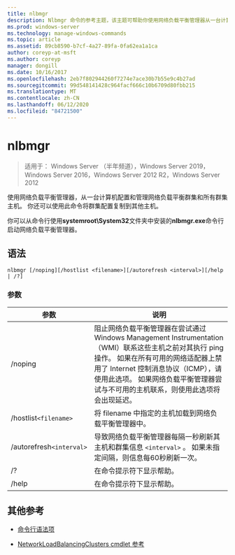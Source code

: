 ```yaml
---
title: nlbmgr
description: Nlbmgr 命令的参考主题，该主题可帮助你使用网络负载平衡管理器从一台计算机配置和管理网络负载平衡群集和所有群集主机。
ms.prod: windows-server
ms.technology: manage-windows-commands
ms.topic: article
ms.assetid: 89cb8590-b7cf-4a27-89fa-0fa62ea1a1ca
author: coreyp-at-msft
ms.author: coreyp
manager: dongill
ms.date: 10/16/2017
ms.openlocfilehash: 2eb7f802944260f7274e7ace30b7b55e9c4b27ad
ms.sourcegitcommit: 99d548141428c964facf666c10b6709d80fbb215
ms.translationtype: MT
ms.contentlocale: zh-CN
ms.lasthandoff: 06/12/2020
ms.locfileid: "84721500"
---
```

# <a name="nlbmgr"></a>nlbmgr

> 适用于： Windows Server （半年频道），Windows Server 2019，Windows Server 2016，Windows Server 2012 R2，Windows Server 2012

使用网络负载平衡管理器，从一台计算机配置和管理网络负载平衡群集和所有群集主机。 你还可以使用此命令将群集配置复制到其他主机。

你可以从命令行使用**systemroot\System32**文件夹中安装的**nlbmgr.exe**命令行启动网络负载平衡管理器。

## <a name="syntax"></a>语法

```
nlbmgr [/noping][/hostlist <filename>][/autorefresh <interval>][/help | /?]
```

### <a name="parameters"></a>参数

| 参数 | 说明 |
| --------- | ----------- |
| /noping | 阻止网络负载平衡管理器在尝试通过 Windows Management Instrumentation （WMI）联系这些主机之前对其执行 ping 操作。 如果在所有可用的网络适配器上禁用了 Internet 控制消息协议（ICMP），请使用此选项。 如果网络负载平衡管理器尝试与不可用的主机联系，则使用此选项将会出现延迟。 |
| /hostlist`<filename>` | 将 filename 中指定的主机加载到网络负载平衡管理器中。 |
| /autorefresh`<interval>` | 导致网络负载平衡管理器每隔一秒刷新其主机和群集信息 `<interval>` 。 如果未指定间隔，则信息每60秒刷新一次。 |
| /? | 在命令提示符下显示帮助。 |
| /help | 在命令提示符下显示帮助。 |

## <a name="additional-references"></a>其他参考

- [命令行语法项](command-line-syntax-key.md)

- [NetworkLoadBalancingClusters cmdlet 参考](https://docs.microsoft.com/powershell/module/networkloadbalancingclusters)
